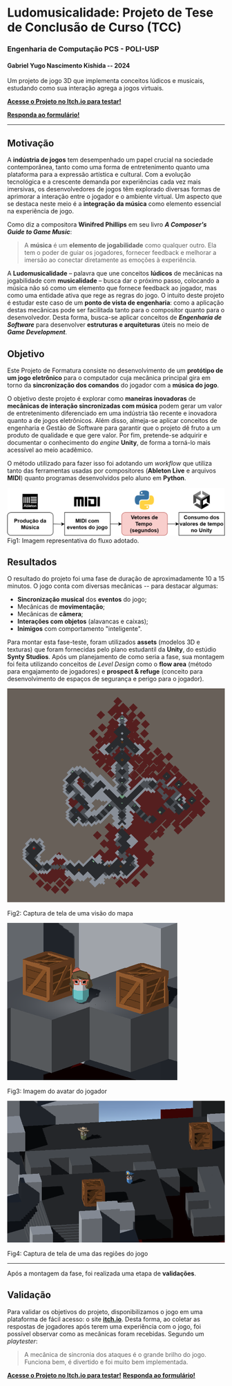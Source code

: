 # Ludomusicalidade: Projeto de Tese de Conclusão de Curso (TCC)

### Engenharia de Computação PCS - POLI-USP 
#### Gabriel Yugo Nascimento Kishida -- 2024

Um projeto de jogo 3D que implementa conceitos lúdicos e musicais, estudando como sua interação agrega a jogos virtuais.

**[Acesse o Projeto no Itch.io para testar!](https://kaliyahk.itch.io/ludomusicality)**

**[Responda ao formulário!](https://docs.google.com/forms/d/e/1FAIpQLSfH9ZPZbz_TqATdVDDEiOEP0lwxCjFRcUZ0TjtLhLTP_FQUyQ/viewform?usp=sf_link)**

----
## Motivação

A **indústria de jogos** tem desempenhado um papel crucial na sociedade contemporânea, tanto como uma forma de entretenimento quanto uma plataforma para a expressão artística e cultural. Com a evolução tecnológica e a crescente demanda por experiências cada vez mais imersivas, os desenvolvedores de jogos têm explorado diversas formas de aprimorar a interação entre o jogador e o ambiente virtual. Um aspecto que se destaca neste meio é a **integração da música** como elemento essencial na experiência de jogo.

Como diz a compositora **Winifred Phillips** em seu livro ***A Composer's Guide to Game Music***: 

>A **música** é um **elemento de jogabilidade** como qualquer outro. Ela tem o poder de guiar os jogadores, fornecer feedback e melhorar a imersão ao conectar diretamente as emoções à experiência.

A **Ludomusicalidade** – palavra que une conceitos **lúdicos** de mecânicas na jogabilidade com **musicalidade** – busca dar o próximo passo, colocando a música não só como um elemento que fornece feedback ao jogador, mas como uma entidade ativa que rege as regras do jogo. O intuito deste projeto é estudar este caso de um **ponto de vista de engenharia**: como a aplicação destas mecânicas pode ser facilitada tanto para o compositor quanto para o desenvolvedor. Desta forma, busca-se aplicar conceitos de ***Engenharia de Software*** para desenvolver **estruturas e arquiteturas** úteis no meio de ***Game Development***. 

## Objetivo

Este Projeto de Formatura consiste no desenvolvimento de um **protótipo de um jogo eletrônico** para o computador cuja mecânica principal gira em torno da **sincronização dos comandos** do jogador com a **música do jogo**.

O objetivo deste projeto é explorar como **maneiras inovadoras** de **mecânicas de interação sincronizadas com música** podem gerar um valor de entretenimento diferenciado em uma indústria tão recente e inovadora quanto a de jogos eletrônicos. Além disso, almeja-se aplicar conceitos de engenharia e Gestão de Software para garantir que o projeto dê fruto a um produto de qualidade e que gere valor. Por fim, pretende-se adquirir e documentar o conhecimento do *engine* **Unity**, de forma a torná-lo mais acessível ao meio acadêmico.

O método utilizado para fazer isso foi adotando um *workflow* que utiliza tanto das ferramentas usadas por compositores (**Ableton Live** e arquivos **MIDI**) quanto programas desenvolvidos pelo aluno em **Python**.

![Workflow](Images/music-workflow.png)
Fig1: Imagem representativa do fluxo adotado.
## Resultados

O resultado do projeto foi uma fase de duração de aproximadamente 10 a 15 minutos. O jogo conta com diversas mecânicas -- para destacar algumas:

- **Sincronização musical** dos **eventos** do jogo;
- Mecânicas de **movimentação**;
- Mecânicas de **câmera**;
- **Interações com objetos** (alavancas e caixas);
- **Inimigos** com comportamento "inteligente".

Para montar esta fase-teste, foram utilizados **assets** (modelos 3D e texturas) que foram fornecidas pelo plano estudantil da **Unity**, do estúdio **Synty Studios**. Após um planejamento de como seria a fase, sua montagem foi feita utilizando conceitos de *Level Design* como o **flow area** (método para engajamento de jogadores) e **prospect & refuge** (conceito para desenvolvimento de espaços de segurança e perigo para o jogador).

![Workflow](Images/map-screenshot.png)

Fig2: Captura de tela de uma visão do mapa

![Workflow](Images/ludogirl.png)

Fig3: Imagem do avatar do jogador

![Workflow](Images/cop-screenshot.png)

Fig4: Captura de tela de uma das regiões do jogo

-------
Após a montagem da fase, foi realizada uma etapa de **validações**.

## Validação

Para validar os objetivos do projeto, disponibilizamos o jogo em uma plataforma de fácil acesso: o site **[itch.io](itch.io)**. Desta forma, ao coletar as respostas de jogadores após terem uma experiência com o jogo, foi possível observar como as mecânicas foram recebidas. Segundo um *playtester*:

> A mecânica de sincronia dos ataques é o grande brilho do jogo. Funciona bem, é divertido e foi muito bem implementada. 

**[Acesse o Projeto no Itch.io para testar!](https://kaliyahk.itch.io/ludomusicality)**
**[Responda ao formulário!](https://docs.google.com/forms/d/e/1FAIpQLSfH9ZPZbz_TqATdVDDEiOEP0lwxCjFRcUZ0TjtLhLTP_FQUyQ/viewform?usp=sf_link)**
